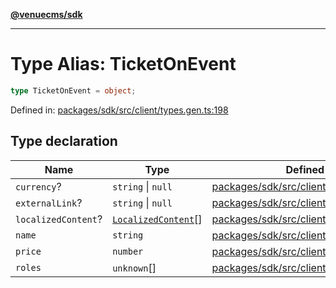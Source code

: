 [**@venuecms/sdk**](../Index.md)

***

# Type Alias: TicketOnEvent

```ts
type TicketOnEvent = object;
```

Defined in: [packages/sdk/src/client/types.gen.ts:198](https://github.com/venuecms/sdk/blob/dbe1bd3b5606b46905e3e9cba86e4c1f6af6def7/packages/sdk/src/client/types.gen.ts#L198)

## Type declaration

| Name | Type | Defined in |
| ------ | ------ | ------ |
| <a id="currency"></a> `currency`? | `string` \| `null` | [packages/sdk/src/client/types.gen.ts:202](https://github.com/venuecms/sdk/blob/dbe1bd3b5606b46905e3e9cba86e4c1f6af6def7/packages/sdk/src/client/types.gen.ts#L202) |
| <a id="externallink"></a> `externalLink`? | `string` \| `null` | [packages/sdk/src/client/types.gen.ts:201](https://github.com/venuecms/sdk/blob/dbe1bd3b5606b46905e3e9cba86e4c1f6af6def7/packages/sdk/src/client/types.gen.ts#L201) |
| <a id="localizedcontent"></a> `localizedContent`? | [`LocalizedContent`](LocalizedContent.md)[] | [packages/sdk/src/client/types.gen.ts:204](https://github.com/venuecms/sdk/blob/dbe1bd3b5606b46905e3e9cba86e4c1f6af6def7/packages/sdk/src/client/types.gen.ts#L204) |
| <a id="name"></a> `name` | `string` | [packages/sdk/src/client/types.gen.ts:199](https://github.com/venuecms/sdk/blob/dbe1bd3b5606b46905e3e9cba86e4c1f6af6def7/packages/sdk/src/client/types.gen.ts#L199) |
| <a id="price"></a> `price` | `number` | [packages/sdk/src/client/types.gen.ts:200](https://github.com/venuecms/sdk/blob/dbe1bd3b5606b46905e3e9cba86e4c1f6af6def7/packages/sdk/src/client/types.gen.ts#L200) |
| <a id="roles"></a> `roles` | `unknown`[] | [packages/sdk/src/client/types.gen.ts:203](https://github.com/venuecms/sdk/blob/dbe1bd3b5606b46905e3e9cba86e4c1f6af6def7/packages/sdk/src/client/types.gen.ts#L203) |
